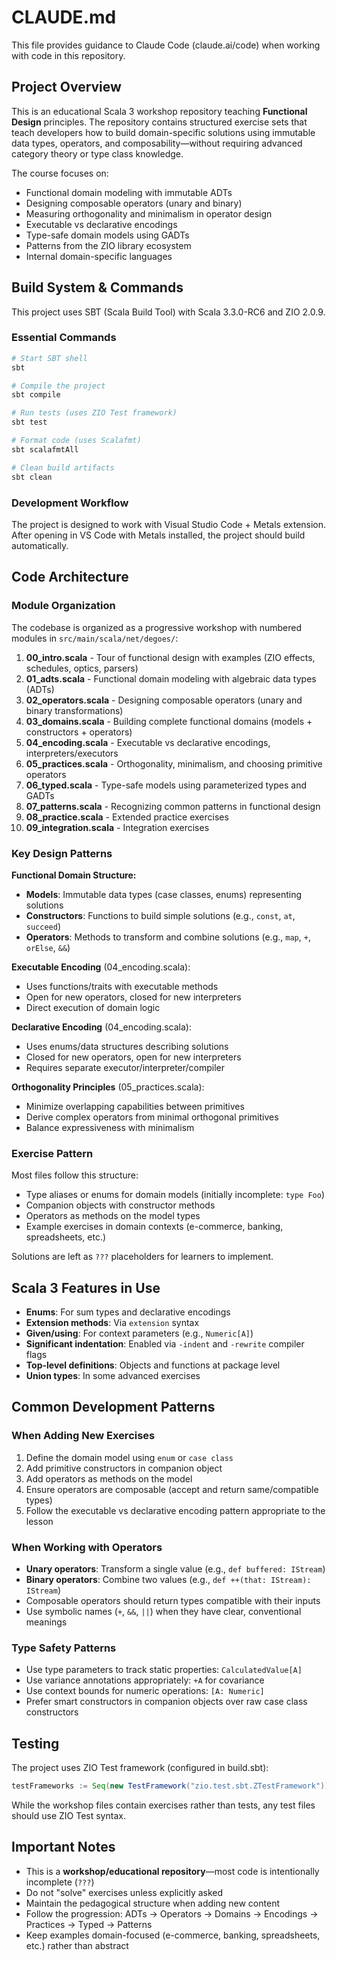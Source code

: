 # CLAUDE.md

This file provides guidance to Claude Code (claude.ai/code) when working with code in this repository.

## Project Overview

This is an educational Scala 3 workshop repository teaching **Functional Design** principles. The repository contains structured exercise sets that teach developers how to build domain-specific solutions using immutable data types, operators, and composability—without requiring advanced category theory or type class knowledge.

The course focuses on:
- Functional domain modeling with immutable ADTs
- Designing composable operators (unary and binary)
- Measuring orthogonality and minimalism in operator design
- Executable vs declarative encodings
- Type-safe domain models using GADTs
- Patterns from the ZIO library ecosystem
- Internal domain-specific languages

## Build System & Commands

This project uses SBT (Scala Build Tool) with Scala 3.3.0-RC6 and ZIO 2.0.9.

### Essential Commands

```bash
# Start SBT shell
sbt

# Compile the project
sbt compile

# Run tests (uses ZIO Test framework)
sbt test

# Format code (uses Scalafmt)
sbt scalafmtAll

# Clean build artifacts
sbt clean
```

### Development Workflow

The project is designed to work with Visual Studio Code + Metals extension. After opening in VS Code with Metals installed, the project should build automatically.

## Code Architecture

### Module Organization

The codebase is organized as a progressive workshop with numbered modules in `src/main/scala/net/degoes/`:

1. **00_intro.scala** - Tour of functional design with examples (ZIO effects, schedules, optics, parsers)
2. **01_adts.scala** - Functional domain modeling with algebraic data types (ADTs)
3. **02_operators.scala** - Designing composable operators (unary and binary transformations)
4. **03_domains.scala** - Building complete functional domains (models + constructors + operators)
5. **04_encoding.scala** - Executable vs declarative encodings, interpreters/executors
6. **05_practices.scala** - Orthogonality, minimalism, and choosing primitive operators
7. **06_typed.scala** - Type-safe models using parameterized types and GADTs
8. **07_patterns.scala** - Recognizing common patterns in functional design
9. **08_practice.scala** - Extended practice exercises
10. **09_integration.scala** - Integration exercises

### Key Design Patterns

**Functional Domain Structure:**
- **Models**: Immutable data types (case classes, enums) representing solutions
- **Constructors**: Functions to build simple solutions (e.g., `const`, `at`, `succeed`)
- **Operators**: Methods to transform and combine solutions (e.g., `map`, `+`, `orElse`, `&&`)

**Executable Encoding** (04_encoding.scala):
- Uses functions/traits with executable methods
- Open for new operators, closed for new interpreters
- Direct execution of domain logic

**Declarative Encoding** (04_encoding.scala):
- Uses enums/data structures describing solutions
- Closed for new operators, open for new interpreters
- Requires separate executor/interpreter/compiler

**Orthogonality Principles** (05_practices.scala):
- Minimize overlapping capabilities between primitives
- Derive complex operators from minimal orthogonal primitives
- Balance expressiveness with minimalism

### Exercise Pattern

Most files follow this structure:
- Type aliases or enums for domain models (initially incomplete: `type Foo`)
- Companion objects with constructor methods
- Operators as methods on the model types
- Example exercises in domain contexts (e-commerce, banking, spreadsheets, etc.)

Solutions are left as `???` placeholders for learners to implement.

## Scala 3 Features in Use

- **Enums**: For sum types and declarative encodings
- **Extension methods**: Via `extension` syntax
- **Given/using**: For context parameters (e.g., `Numeric[A]`)
- **Significant indentation**: Enabled via `-indent` and `-rewrite` compiler flags
- **Top-level definitions**: Objects and functions at package level
- **Union types**: In some advanced exercises

## Common Development Patterns

### When Adding New Exercises

1. Define the domain model using `enum` or `case class`
2. Add primitive constructors in companion object
3. Add operators as methods on the model
4. Ensure operators are composable (accept and return same/compatible types)
5. Follow the executable vs declarative encoding pattern appropriate to the lesson

### When Working with Operators

- **Unary operators**: Transform a single value (e.g., `def buffered: IStream`)
- **Binary operators**: Combine two values (e.g., `def ++(that: IStream): IStream`)
- Composable operators should return types compatible with their inputs
- Use symbolic names (`+`, `&&`, `||`) when they have clear, conventional meanings

### Type Safety Patterns

- Use type parameters to track static properties: `CalculatedValue[A]`
- Use variance annotations appropriately: `+A` for covariance
- Use context bounds for numeric operations: `[A: Numeric]`
- Prefer smart constructors in companion objects over raw case class constructors

## Testing

The project uses ZIO Test framework (configured in build.sbt):
```scala
testFrameworks := Seq(new TestFramework("zio.test.sbt.ZTestFramework"))
```

While the workshop files contain exercises rather than tests, any test files should use ZIO Test syntax.

## Important Notes

- This is a **workshop/educational repository**—most code is intentionally incomplete (`???`)
- Do not "solve" exercises unless explicitly asked
- Maintain the pedagogical structure when adding new content
- Follow the progression: ADTs → Operators → Domains → Encodings → Practices → Typed → Patterns
- Keep examples domain-focused (e-commerce, banking, spreadsheets, etc.) rather than abstract
